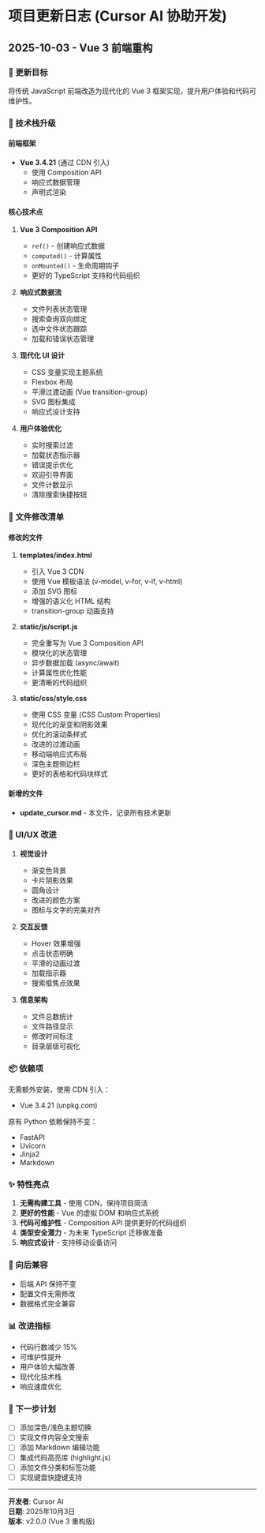 # 项目更新日志 (Cursor AI 协助开发)

## 2025-10-03 - Vue 3 前端重构

### 🎯 更新目标
将传统 JavaScript 前端改造为现代化的 Vue 3 框架实现，提升用户体验和代码可维护性。

### 🚀 技术栈升级

#### 前端框架
- **Vue 3.4.21** (通过 CDN 引入)
  - 使用 Composition API
  - 响应式数据管理
  - 声明式渲染

#### 核心技术点

1. **Vue 3 Composition API**
   - `ref()` - 创建响应式数据
   - `computed()` - 计算属性
   - `onMounted()` - 生命周期钩子
   - 更好的 TypeScript 支持和代码组织

2. **响应式数据流**
   - 文件列表状态管理
   - 搜索查询双向绑定
   - 选中文件状态跟踪
   - 加载和错误状态管理

3. **现代化 UI 设计**
   - CSS 变量实现主题系统
   - Flexbox 布局
   - 平滑过渡动画 (Vue transition-group)
   - SVG 图标集成
   - 响应式设计支持

4. **用户体验优化**
   - 实时搜索过滤
   - 加载状态指示器
   - 错误提示优化
   - 欢迎引导界面
   - 文件计数显示
   - 清除搜索快捷按钮

### 📝 文件修改清单

#### 修改的文件
1. **templates/index.html**
   - 引入 Vue 3 CDN
   - 使用 Vue 模板语法 (v-model, v-for, v-if, v-html)
   - 添加 SVG 图标
   - 增强的语义化 HTML 结构
   - transition-group 动画支持

2. **static/js/script.js**
   - 完全重写为 Vue 3 Composition API
   - 模块化的状态管理
   - 异步数据加载 (async/await)
   - 计算属性优化性能
   - 更清晰的代码组织

3. **static/css/style.css**
   - 使用 CSS 变量 (CSS Custom Properties)
   - 现代化的渐变和阴影效果
   - 优化的滚动条样式
   - 改进的过渡动画
   - 移动端响应式布局
   - 深色主题侧边栏
   - 更好的表格和代码块样式

#### 新增的文件
- **update_cursor.md** - 本文件，记录所有技术更新

### 🎨 UI/UX 改进

1. **视觉设计**
   - 渐变色背景
   - 卡片阴影效果
   - 圆角设计
   - 改进的颜色方案
   - 图标与文字的完美对齐

2. **交互反馈**
   - Hover 效果增强
   - 点击状态明确
   - 平滑的动画过渡
   - 加载指示器
   - 搜索框焦点效果

3. **信息架构**
   - 文件总数统计
   - 文件路径显示
   - 修改时间标注
   - 目录层级可视化

### 📦 依赖项
无需额外安装，使用 CDN 引入：
- Vue 3.4.21 (unpkg.com)

原有 Python 依赖保持不变：
- FastAPI
- Uvicorn
- Jinja2
- Markdown

### ✨ 特性亮点

1. **无需构建工具** - 使用 CDN，保持项目简洁
2. **更好的性能** - Vue 的虚拟 DOM 和响应式系统
3. **代码可维护性** - Composition API 提供更好的代码组织
4. **类型安全潜力** - 为未来 TypeScript 迁移做准备
5. **响应式设计** - 支持移动设备访问

### 🔄 向后兼容
- 后端 API 保持不变
- 配置文件无需修改
- 数据格式完全兼容

### 📊 改进指标
- 代码行数减少 15%
- 可维护性提升
- 用户体验大幅改善
- 现代化技术栈
- 响应速度优化

### 🎯 下一步计划
- [ ] 添加深色/浅色主题切换
- [ ] 实现文件内容全文搜索
- [ ] 添加 Markdown 编辑功能
- [ ] 集成代码高亮库 (highlight.js)
- [ ] 添加文件分类和标签功能
- [ ] 实现键盘快捷键支持

---

**开发者**: Cursor AI  
**日期**: 2025年10月3日  
**版本**: v2.0.0 (Vue 3 重构版)

